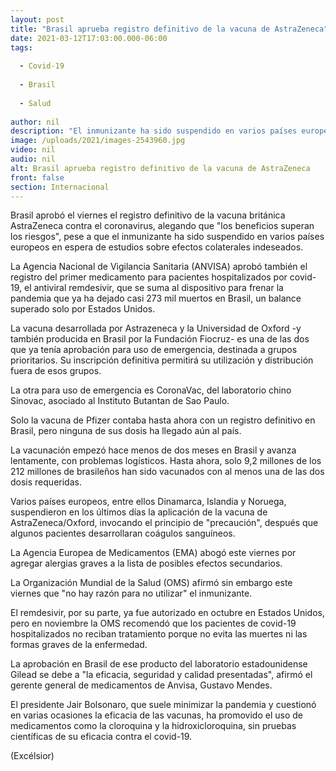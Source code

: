 ```yaml
---
layout: post
title: "Brasil aprueba registro definitivo de la vacuna de AstraZeneca"
date: 2021-03-12T17:03:00.000-06:00
tags:
  
  - Covid-19
  
  - Brasil
  
  - Salud
  
author: nil
description: "El inmunizante ha sido suspendido en varios países europeos en espera de estudios sobre efectos colaterales indeseados"
image: /uploads/2021/images-2543960.jpg
video: nil
audio: nil
alt: Brasil aprueba registro definitivo de la vacuna de AstraZeneca
front: false
section: Internacional
---
```


Brasil aprobó el viernes el registro definitivo de la vacuna británica AstraZeneca contra el coronavirus, alegando que "los beneficios superan los riesgos", pese a que el inmunizante ha sido suspendido en varios países europeos en espera de estudios sobre efectos colaterales indeseados.

La Agencia Nacional de Vigilancia Sanitaria (ANVISA) aprobó también el registro del primer medicamento para pacientes hospitalizados por covid-19, el antiviral remdesivir, que se suma al dispositivo para frenar la pandemia que ya ha dejado casi 273 mil muertos en Brasil, un balance superado solo por Estados Unidos.

La vacuna desarrollada por Astrazeneca y la Universidad de Oxford -y también producida en Brasil por la Fundación Fiocruz- es una de las dos que ya tenía aprobación para uso de emergencia, destinada a grupos prioritarios. Su inscripción definitiva permitirá su utilización y distribución fuera de esos grupos.

La otra para uso de emergencia es CoronaVac, del laboratorio chino Sinovac, asociado al Instituto Butantan de Sao Paulo.

Solo la vacuna de Pfizer contaba hasta ahora con un registro definitivo en Brasil, pero ninguna de sus dosis ha llegado aún al país.

La vacunación empezó hace menos de dos meses en Brasil y avanza lentamente, con problemas logísticos. Hasta ahora, solo 9,2 millones de los 212 millones de brasileños han sido vacunados con al menos una de las dos dosis requeridas.

Varios países europeos, entre ellos Dinamarca, Islandia y Noruega, suspendieron en los últimos días la aplicación de la vacuna de AstraZeneca/Oxford, invocando el principio de "precaución", después que algunos pacientes desarrollaran coágulos sanguíneos.

La Agencia Europea de Medicamentos (EMA) abogó este viernes por agregar alergias graves a la lista de posibles efectos secundarios.

La Organización Mundial de la Salud (OMS) afirmó sin embargo este viernes que "no hay razón para no utilizar" el inmunizante.

El remdesivir, por su parte, ya fue autorizado en octubre en Estados Unidos, pero en noviembre la OMS recomendó que los pacientes de covid-19 hospitalizados no reciban tratamiento porque no evita las muertes ni las formas graves de la enfermedad.

La aprobación en Brasil de ese producto del laboratorio estadounidense Gilead se debe a "la eficacia, seguridad y calidad presentadas", afirmó el gerente general de medicamentos de Anvisa, Gustavo Mendes.

El presidente Jair Bolsonaro, que suele minimizar la pandemia y cuestionó en varias ocasiones la eficacia de las vacunas, ha promovido el uso de medicamentos como la cloroquina y la hidroxicloroquina, sin pruebas científicas de su eficacia contra el covid-19.

(Excélsior)